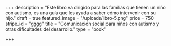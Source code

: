 +++
description = "Este libro va dirigido para las familias que tienen un niño con autismo, es una guía que les ayuda a saber cómo intervenir con su hijo."
draft = true
featured_image = "/uploads/libro-5.png"
price = 750
stripe_id = "gggg"
title = "Comunicación social para niños con autismo y otras dificultades del desarrollo."
type = "book"

+++
